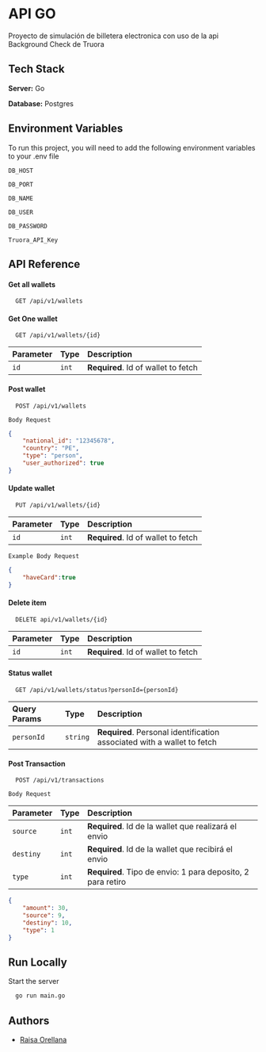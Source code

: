 
# API GO

Proyecto de simulación de billetera electronica con uso de la api Background Check de Truora 

## Tech Stack

**Server:** Go

**Database:** Postgres

## Environment Variables

To run this project, you will need to add the following environment variables to your .env file

`DB_HOST`

`DB_PORT`

`DB_NAME`

`DB_USER`

`DB_PASSWORD`

`Truora_API_Key`

## API Reference

#### Get all wallets

```http
  GET /api/v1/wallets
```

#### Get One wallet

```http
  GET /api/v1/wallets/{id}
```

| Parameter | Type     | Description                       |
| :-------- | :------- | :-------------------------------- |
| `id`      | `int` | **Required**. Id of wallet to fetch |

#### Post wallet

```http
  POST /api/v1/wallets
```
`Body Request`

```json
{
    "national_id": "12345678",
    "country": "PE",
    "type": "person",
    "user_authorized": true
}

```

#### Update wallet
```http
  PUT /api/v1/wallets/{id}
```
| Parameter | Type     | Description                       |
| :-------- | :------- | :-------------------------------- |
| `id`      | `int` | **Required**. Id of wallet to fetch |

`Example Body Request`

```json
{
    "haveCard":true
}
```

#### Delete item
```http
  DELETE api/v1/wallets/{id}
```
| Parameter | Type     | Description                       |
| :-------- | :------- | :-------------------------------- |
| `id`      | `int` | **Required**. Id of wallet to fetch |

#### Status wallet
```http
  GET /api/v1/wallets/status?personId={personId}
```
| Query Params | Type     | Description                       |
| :-------- | :------- | :-------------------------------- |
| `personId`      | `string` | **Required**. Personal identification associated with a wallet to fetch |

#### Post Transaction

```http
  POST /api/v1/transactions
```
`Body Request`

| Parameter | Type     | Description                       |
| :-------- | :------- | :-------------------------------- |
| `source`      | `int` | **Required**. Id de la wallet que realizará el envio |
| `destiny`      | `int` | **Required**. Id de la wallet que recibirá el envio |
| `type`      | `int` | **Required**. Tipo de envio: 1 para deposito, 2 para retiro |

```json
{
    "amount": 30,
    "source": 9,
    "destiny": 10,
    "type": 1
}

```

## Run Locally

Start the server

```bash
  go run main.go
```
## Authors

- [Raisa Orellana](https://github.com/Raisa320)


